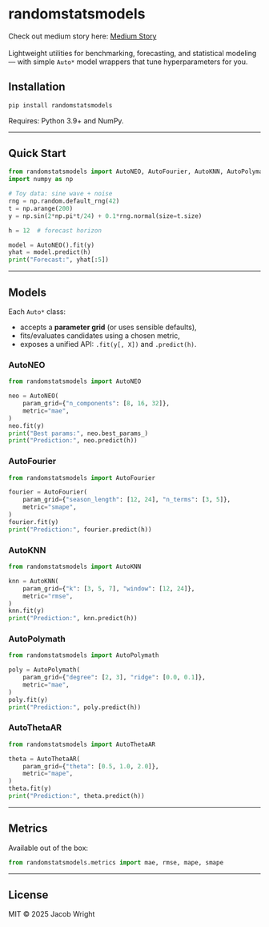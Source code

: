 # randomstatsmodels
Check out medium story here: [Medium Story](https://medium.com/@jacoblouiswright/univarient-forecasting-models-2025-c483d04f04d8) <br></br>
Lightweight utilities for benchmarking, forecasting, and statistical modeling — with simple `Auto*` model wrappers that tune hyperparameters for you.

## Installation

```bash
pip install randomstatsmodels
```

Requires: Python 3.9+ and NumPy.

---

## Quick Start

```python
from randomstatsmodels import AutoNEO, AutoFourier, AutoKNN, AutoPolymath, AutoThetaAR
import numpy as np

# Toy data: sine wave + noise
rng = np.random.default_rng(42)
t = np.arange(200)
y = np.sin(2*np.pi*t/24) + 0.1*rng.normal(size=t.size)

h = 12  # forecast horizon

model = AutoNEO().fit(y)
yhat = model.predict(h)
print("Forecast:", yhat[:5])
```

---

## Models

Each `Auto*` class:
- accepts a **parameter grid** (or uses sensible defaults),
- fits/evaluates candidates using a chosen metric,
- exposes a unified API: `.fit(y[, X])` and `.predict(h)`.

### AutoNEO

```python
from randomstatsmodels import AutoNEO

neo = AutoNEO(
    param_grid={"n_components": [8, 16, 32]},
    metric="mae",
)
neo.fit(y)
print("Best params:", neo.best_params_)
print("Prediction:", neo.predict(h))
```

### AutoFourier

```python
from randomstatsmodels import AutoFourier

fourier = AutoFourier(
    param_grid={"season_length": [12, 24], "n_terms": [3, 5]},
    metric="smape",
)
fourier.fit(y)
print("Prediction:", fourier.predict(h))
```

### AutoKNN

```python
from randomstatsmodels import AutoKNN

knn = AutoKNN(
    param_grid={"k": [3, 5, 7], "window": [12, 24]},
    metric="rmse",
)
knn.fit(y)
print("Prediction:", knn.predict(h))
```

### AutoPolymath

```python
from randomstatsmodels import AutoPolymath

poly = AutoPolymath(
    param_grid={"degree": [2, 3], "ridge": [0.0, 0.1]},
    metric="mae",
)
poly.fit(y)
print("Prediction:", poly.predict(h))
```

### AutoThetaAR

```python
from randomstatsmodels import AutoThetaAR

theta = AutoThetaAR(
    param_grid={"theta": [0.5, 1.0, 2.0]},
    metric="mape",
)
theta.fit(y)
print("Prediction:", theta.predict(h))
```

---

## Metrics

Available out of the box:

```python
from randomstatsmodels.metrics import mae, rmse, mape, smape
```

---

## License

MIT © 2025 Jacob Wright
